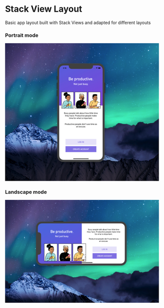 # Stack View Layout
Basic app layout built with Stack Views and adapted for different layouts

### Portrait mode

![App layout preview](https://github.com/madebyalex/stackview-layout/blob/master/Stack%20Views/Assets.xcassets/download.imageset/download.png)

### Landscape mode

![App layout preview](https://github.com/madebyalex/stackview-layout/blob/master/Stack%20Views/Assets.xcassets/download2.imageset/download2.png)
